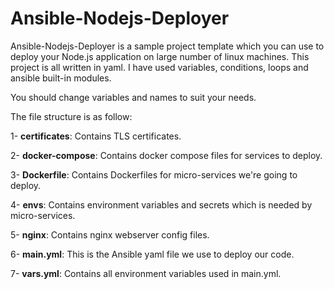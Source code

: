 # Ansible-Nodejs-Deployer

Ansible-Nodejs-Deployer is a sample project template which you can use to deploy your Node.js application on large number of linux machines.
This project is all written in yaml. I have used variables, conditions, loops and ansible built-in modules.

You should change variables and names to suit your needs.

The file structure is as follow:

1- **certificates**: Contains TLS certificates.

2- **docker-compose**: Contains docker compose files for services to deploy.

3- **Dockerfile**: Contains Dockerfiles for micro-services we're going to deploy.

4- **envs**:  Contains environment variables and secrets which is needed by micro-services.

5- **nginx**: Contains nginx webserver config files.

6- **main.yml**: This is the Ansible yaml file we use to deploy our code.

7- **vars.yml**: Contains all environment variables used in main.yml.
